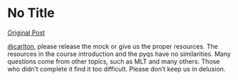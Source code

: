 # No Title

[Original Post](https://discourse.onlinedegree.iitm.ac.in/t/171668/4)

<p><a class="mention" href="/u/carlton">@carlton</a>, please release the mock or give us the proper resources. The resources in the course introduction and the pyqs have no similarities. Many questions come from other topics, such as MLT and many others. Those who didn’t complete it find it too difficult. Please don’t keep us in delusion.</p>